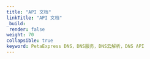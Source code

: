 ```yaml
---
title: "API 文档"
linkTitle: "API 文档"
_build:
 render: false 
weight: 70
collapsible: true
keyword: PetaExpress DNS，DNS服务，DNS云解析，DNS API
---
```


